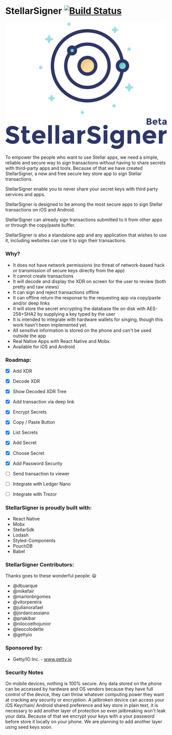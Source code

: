 
# StellarSigner [![Build Status](https://travis-ci.org/gettyio/stellar-signer.svg?branch=master)](https://travis-ci.org/gettyio/stellar-signer)

![StellarSigner](https://github.com/gettyio/stellar-signer/raw/master/src/assets/logo.png)

To empower the people who want to use Stellar apps, we need a simple, reliable and secure way to sign transactions without having to share secrets with third-party apps and tools. Because of that we have created StellarSigner, a new and free secure key store app to sign Stellar transactions. 

StellarSigner enable you to never share your secret keys with third party services and apps.

StellarSigner is designed to be among the most secure apps to sign Stellar transactions on iOS and Android.

StellarSigner can already sign transactions submitted to it from other apps or through the copy/paste buffer.

StellarSigner is also a standalone app and any application that wishes to use it, including websites can use it to sign their transactions.

### Why?

* It does not have network permissions (no threat of network-based hack or transmission of secure keys directly from the app)
* It cannot create transactions
* It will decode and display the XDR on screen for the user to review (both pretty and raw views)
* It can sign and reject transactions offline
* It can offline return the response to the requesting app via copy/paste and/or deep links
* It will store the secret encrypting the database file on disk with AES-256+SHA2 by supplying a key typed by the user
* It is intended to integrate with hardware wallets for singing, though this work hasn't been implemented yet.
* All sensitive information is stored on the phone and can't be used outside the app
* Real Native Apps with React Native and Mobx.
* Available for iOS and Android

### Roadmap:

- [x] Add XDR 
- [x] Decode XDR 
- [x] Show Decoded XDR Tree
- [x] Add transaction via deep link
- [x] Encrypt Secrets 
- [x] Copy / Paste Button
- [x] List Secrets
- [x] Add Secret 
- [x] Choose Secret
- [x] Add Password Security
- [ ] Send transaction to viewer
- [ ] Integrate with Ledger Nano
- [ ] Integrate with Trezor


### StellarSigner is proudly built with:

* React Native
* Mobx
* StellarSdk
* Lodash
* Styled-Components
* PouchDB
* Babel
								
### StellarSigner Contributors:

Thanks goes to these wonderful people: 😃

* @dbuarque
* @mikefair
* @marlonbrgomes
* @vitorpereira
* @julianorafael
* @jordancassiano
* @pnakibar
* @nilocoelhojunior
* @leocolodette
* @gettyio

###  Sponsored by:
* Getty/IO Inc. - www.getty.io

###  Security Notes

On mobile devices, nothing is 100% secure. Any data stored on the phone can be accessed by hardware and OS vendors because they have full control of the device, they can throw whatever computing power they want at cracking any security or encryption. A jailbroken device can access your iOS Keychain/ Android shared preference and key store in plain text, it is necessary to add another layer of protection so even jailbreaking won't leak your data. Because of that we encrypt your keys with a your password before store it locally on your phone. We are planning to add another layer using seed keys soon.

